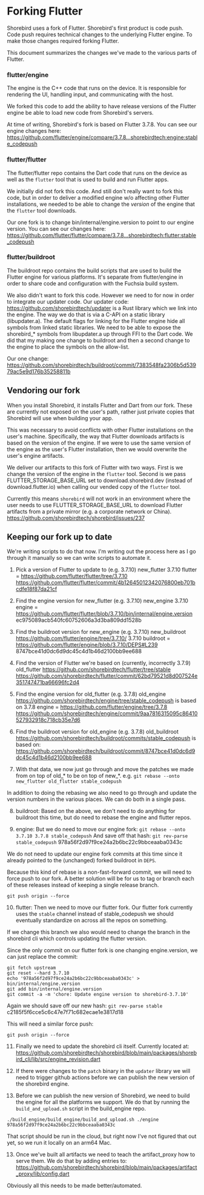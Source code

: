 # Forking Flutter

Shorebird uses a fork of Flutter.  Shorebird's first product is code push.
Code push requires technical changes to the underlying Flutter engine.  To make
those changes required forking Flutter.

This document summarizes the changes we've made to the various parts of Flutter.

### flutter/engine

The engine is the C++ code that runs on the device.  It is responsible for
rendering the UI, handling input, and communicating with the host.

We forked this code to add the ability to have release versions of the Flutter
engine be able to load new code from Shorebird's servers.

At time of writing, Shorebird's fork is based on Flutter 3.7.8.  You can see
our engine changes here:
https://github.com/flutter/engine/compare/3.7.8...shorebirdtech:engine:stable_codepush

### flutter/flutter

The flutter/flutter repo contains the Dart code that runs on the device as well
as the `flutter` tool that is used to build and run Flutter apps.

We initially did not fork this code.  And still don't really want to fork
this code, but in order to deliver a modified engine w/o affecting other
Flutter installations, we needed to be able to change the *version* of the
engine that the `flutter` tool downloads.

Our one fork is to change bin/internal/engine.version to point to our
engine version.  You can see our changes here:
https://github.com/flutter/flutter/compare/3.7.8...shorebirdtech:flutter:stable_codepush


### flutter/buildroot

The buildroot repo contains the build scripts that are used to build the
Flutter engine for various platforms.  It's separate from flutter/engine in
order to share code and configuration with the Fuchsia build system.

We also didn't want to fork this code.  However we need to for now in order
to integrate our updater code.  Our updater code:
https://github.com/shorebirdtech/updater
is a Rust library which we link into the engine.  The way we do that is via
a C-API on a static library (libupdater.a).  The default flags for linking
for the Flutter engine hide all symbols from linked static libraries.  We
need to be able to expose the shorebird_* symbols from libupdater.a up through
FFI to the Dart code.  We did that my making one change to buildroot and then
a second change to the engine to place the symbols on the allow-list.

Our one change:
https://github.com/shorebirdtech/buildroot/commit/7383548fa2306b5d53979ac5e9d176b35258811b


## Vendoring our fork

When you install Shorebird, it installs Flutter and Dart from our fork.  These
are currently not exposed on the user's path, rather just private copies
that Shorebird will use when building your app.

This was necessary to avoid conflicts with other Flutter installations on the
user's machine.  Specifically, the way that Flutter downloads artifacts is
based on the version of the engine.  If we were to use the same version of the
engine as the user's Flutter installation, then we would overwrite the user's
engine artifacts.

We deliver our artifacts to this fork of Flutter with two ways.  First is we
change the version of the engine in the `flutter` tool.  Second is we pass
FLUTTER_STORAGE_BASE_URL set to download.shorebird.dev (instead of
download.flutter.io) when calling our vended copy of the `flutter` tool.

Currently this means `shorebird` will not work in an environment where the
user needs to use FLUTTER_STORAGE_BASE_URL to download Flutter artifacts 
from a private mirror (e.g. a corporate network or China).
https://github.com/shorebirdtech/shorebird/issues/237

## Keeping our fork up to date

We're writing scripts to do that now.  I'm writing out the process here as
I go through it manually so we can write scripts to automate it.

1. Pick a version of Flutter to update to (e.g. 3.7.10) new_flutter
3.7.10 flutter = https://github.com/flutter/flutter/tree/3.7.10
https://github.com/flutter/flutter/commit/4b12645012342076800eb701bcdfe18f87da21cf

2. Find the engine version for new_flutter (e.g. 3.7.10) new_engine
3.7.10 engine = https://github.com/flutter/flutter/blob/3.7.10/bin/internal/engine.version
ec975089acb540fc60752606a3d3ba809dd1528b

3. Find the buildroot version for new_engine (e.g. 3.7.10) new_buildroot
https://github.com/flutter/engine/tree/3.7.10/
3.7.10 buildroot = https://github.com/flutter/engine/blob/3.7.10/DEPS#L239
8747bce41d0dc6d9dc45c4d1b46d2100bb9ee688

4. Find the version of Flutter we're based on (currently, incorrectly 3.7.9) old_flutter
https://github.com/shorebirdtech/flutter/tree/stable
https://github.com/shorebirdtech/flutter/commit/62bd79521d8d007524e351747471ba66696fc2d4

5. Find the engine version for old_flutter (e.g. 3.7.8) old_engine
https://github.com/shorebirdtech/engine/tree/stable_codepush
is based on 3.7.8 engine =
https://github.com/flutter/engine/tree/3.7.8
https://github.com/shorebirdtech/engine/commit/9aa7816315095c86410527932918c718cb35e7d6

6. Find the buildroot version for old_engine (e.g. 3.7.8) old_buildroot
https://github.com/shorebirdtech/buildroot/commits/stable_codepush
is based on:
https://github.com/shorebirdtech/buildroot/commit/8747bce41d0dc6d9dc45c4d1b46d2100bb9ee688


7. With that data, we now just go through and move the patches we made from
on top of old_* to be on top of new_*.  e.g.
`git rebase --onto new_flutter old_flutter stable_codepush`

In addition to doing the rebasing we also need to go through and update the version
numbers in the various places.  We can do both in a single pass.

8. buildroot: Based on the above, we don't need to do anything for buildroot this time,
but do need to rebase the engine and flutter repos.

9. engine: But we do need to move our engine fork:
`git rebase --onto 3.7.10 3.7.8 stable_codepush`
And save off that hash:
`git rev-parse stable_codepush`
978a56f2d97f9ce24a2b6bc22c9bbceaaba0343c

We do not need to update our engine fork commits at this time since it already
pointed to the (unchanged) forked buildroot in `DEPS`.

Because this kind of rebase is a non-fast-forward commit, we will need to
force push to our fork.  A better solution will be for us to tag or branch
each of these releases instead of keeping a single release branch.
```
git push origin --force
```

10. flutter: Then we need to move our flutter fork.
Our flutter fork currently uses the `stable` channel instead of stable_codepush
we should eventually standardize on across all the repos on something.

If we change this branch we also would need to change the branch in the
shorebird cli which controls updating the flutter version.

Since the only commit on our flutter
fork is one changing engine.version, we can just replace the commit:
```
git fetch upstream
git reset --hard 3.7.10
echo '978a56f2d97f9ce24a2b6bc22c9bbceaaba0343c' > bin/internal/engine.version
git add bin/internal/engine.version
git commit -a -m 'chore: Update engine version to shorebird-3.7.10'
```
Again we should save off our new hash:
`git rev-parse stable`
c2185f5f6cce5c6c47e7f71c682ecae1e3817d18

This will need a similar force push:
```
git push origin --force
```

11.  Finally we need to update the shorebird cli itself.  Currently located at:
https://github.com/shorebirdtech/shorebird/blob/main/packages/shorebird_cli/lib/src/engine_revision.dart

12. If there were changes to the `patch` binary in the `updater` library we
will need to trigger github actions before we can publish the new version of
the shorebird engine.

13. Before we can publish the new version of Shorebird, we need to build the
engine for all the platforms we support.  We do that by running the
`build_and_upload.sh` script in the build_engine repo.

```
./build_engine/build_engine/build_and_upload.sh ./engine 978a56f2d97f9ce24a2b6bc22c9bbceaaba0343c  
```

That script should be run in the cloud, but right now I've not figured that out
yet, so we run it locally on an arm64 Mac.

13. Once we've built all artifacts we need to teach the artifact_proxy how to
serve them.  We do that by adding entries to:
https://github.com/shorebirdtech/shorebird/blob/main/packages/artifact_proxy/lib/config.dart

Obviously all this needs to be made better/automated.